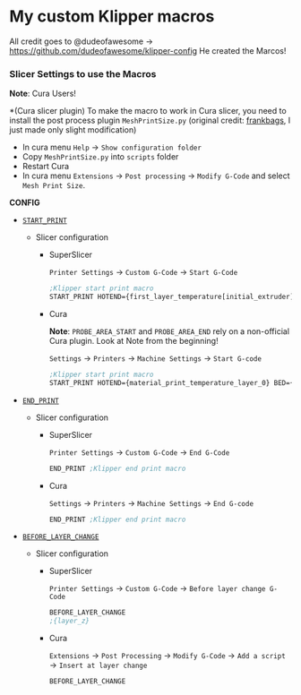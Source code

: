 # My custom Klipper macros

All credit goes to @dudeofawesome -> https://github.com/dudeofawesome/klipper-config
He created the Marcos!


### Slicer Settings to use the Macros
**Note**: Cura Users!

*(Cura slicer plugin) To make the macro to work in Cura slicer, you need to install the post process plugin `MeshPrintSize.py` (original credit: [frankbags](https://gist.github.com/frankbags/c85d37d9faff7bce67b6d18ec4e716ff), I just made only slight modification)
- In cura menu `Help` -> `Show configuration folder`
- Copy `MeshPrintSize.py` into `scripts` folder
- Restart Cura
- In cura menu `Extensions` -> `Post processing` -> `Modify G-Code` and select `Mesh Print Size`.

**CONFIG**

- [`START_PRINT`](./print_start.cfg)

  - Slicer configuration

    - SuperSlicer

      `Printer Settings` → `Custom G-Code` → `Start G-Code`

      ```lisp
      ;Klipper start print macro
      START_PRINT HOTEND={first_layer_temperature[initial_extruder]+extruder_temperature_offset[initial_extruder]} BED={first_layer_bed_temperature} RELATIVE_E_MODE={use_relative_e_distances} PROBE=true PROBE_AREA_START={first_layer_print_min[0]},{first_layer_print_min[1]} PROBE_AREA_END={first_layer_print_max[0]},{first_layer_print_max[1]}
      ```

    - Cura

      **Note**: `PROBE_AREA_START` and `PROBE_AREA_END` rely on a non-official
      Cura plugin. Look at Note from the beginning!

      `Settings` → `Printers` → `Machine Settings` → `Start G-code`

      ```lisp
      ;Klipper start print macro
      START_PRINT HOTEND={material_print_temperature_layer_0} BED={material_bed_temperature_layer_0} RELATIVE_E_MODE={relative_extrusion} PROBE=true PROBE_AREA_START=%MINX%,%MINY% PROBE_AREA_END=%MAXX%,%MAXY%
      ```

- [`END_PRINT`](./print_end.cfg)

  - Slicer configuration

    - SuperSlicer

      `Printer Settings` → `Custom G-Code` → `End G-Code`

      ```lisp
      END_PRINT ;Klipper end print macro
      ```

    - Cura

      `Settings` → `Printers` → `Machine Settings` → `End G-code`

      ```lisp
      END_PRINT ;Klipper end print macro
      ```

- [`BEFORE_LAYER_CHANGE`](./layer_before_change.cfg)

  - Slicer configuration

    - SuperSlicer

      `Printer Settings` → `Custom G-Code` → `Before layer change G-Code`

      ```lisp
      BEFORE_LAYER_CHANGE
      ;{layer_z}
      ```

    - Cura

      `Extensions` → `Post Processing` → `Modify G-Code` → `Add a script` →
      `Insert at layer change`

      ```lisp
      BEFORE_LAYER_CHANGE
      ```
